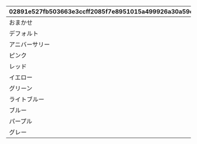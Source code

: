 |02891e527fb503663e3ccff2085f7e8951015a499926a30a59cc887954aa46a8|c9d48122e644149417d0ae256256c8c57c59b70e161543a4e4dfb9af9455a86c|0d679a427759be983fea3e92e302ca1d782784ef7f042a3c88c7656e51c3c500|e900b7973459bab95931b85b163b756d1490f5a3b9fe5dfa9e8b1fe10a8b6db9|c105f229e0c26ad9c80ee287ab8f52af410d8094c2eac3d9d38025cef2146307|aeb87c595a896908933adaf9c90fb430bfee18e2985f0ac4eeab49585bed56bb|
| --- | --- | --- | --- | --- | --- |
|おまかせ|2020-02-15 15:00:00||1|1|1|
|デフォルト|2020-02-15 15:00:00||2|2|2|
|アニバーサリー|2020-02-15 15:00:00||3|3|3|
|ピンク|2020-02-15 15:00:00||4|1|4|
|レッド|2020-02-15 15:00:00||5|1|5|
|イエロー|2020-02-15 15:00:00||6|1|6|
|グリーン|2020-02-15 15:00:00||7|1|7|
|ライトブルー|2020-02-15 15:00:00||8|1|8|
|ブルー|2020-02-15 15:00:00||9|1|9|
|パープル|2020-02-15 15:00:00||10|1|10|
|グレー|2020-02-15 15:00:00||11|1|11|